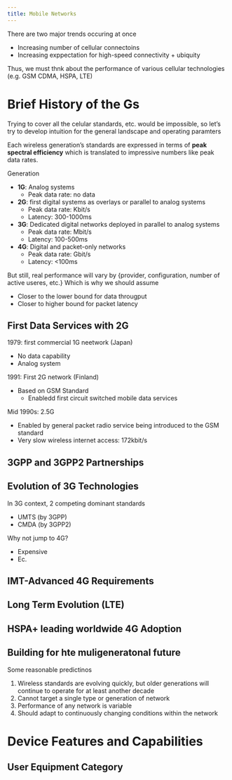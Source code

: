 ```yaml
---
title: Mobile Networks
---
```

There are two major trends occuring at once
- Increasing number of cellular connectoins
- Increasing exppectation for high-speed connectivity + ubiquity

Thus, we must thnk about the performance of various cellular technologies (e.g. GSM CDMA, HSPA, LTE)

# Brief History of the Gs

Trying to cover all the celular standards, etc. would be impossible, so let’s try to develop intuition for the general landscape and operating paramters

Each wireless generation’s standards are expressed in terms of **peak spectral efficiency** which is translated to impressive numbers like peak data rates.

Generation
- **1G**: Analog systems 
	- Peak data rate: no data
- **2G**: first digital systems as overlays or parallel to analog systems
	- Peak data rate: Kbit/s
	- Latency: 300-1000ms
- **3G**: Dedicated digital networks deployed in parallel to analog systems
	- Peak data rate: Mbit/s
	- Latency: 100-500ms
- **4G**: Digital and packet-only networks
	- Peak data rate: Gbit/s
	- Latency: <100ms

But still, real performance will vary by {provider, configuration, number of active useres, etc.} Which is why we should assume 
- Closer to the lower bound for data througput
- Closer to higher bound for packet latency

## First Data Services with 2G

1979: first commercial 1G neetwork (Japan)
- No data capability
- Analog system

1991: First 2G network (Finland)
- Based on GSM Standard
	- Enabledd first circuit switched mobile data services

Mid 1990s: 2.5G
- Enabled by general packet radio service being introduced to the GSM standard
- Very slow wireless internet access: 172kbit/s

## 3GPP and 3GPP2 Partnerships

## Evolution of 3G Technologies

In 3G context, 2 competing dominant standards
- UMTS (by 3GPP)
- CMDA (by 3GPP2)

Why not jump to 4G?
- Expensive
- Ec.

## IMT-Advanced 4G Requirements

## Long Term Evolution (LTE)
## HSPA+ leading worldwide 4G Adoption
## Building for hte muligeneratonal future
Some reasonable predictinos
1. Wireless standards are evolving quickly, but older generations will continue to operate for at least another decade
2. Cannot target a single type or generation of network
3. Performance of any network is variable
4. Should adapt to continuously changing conditions within the network

# Device Features and Capabilities

## User Equipment Category

